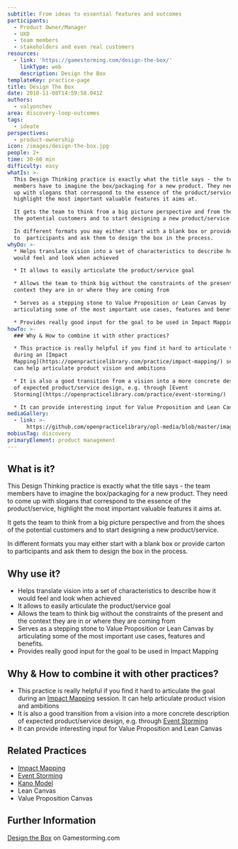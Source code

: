 ```yaml
---
subtitle: From ideas to essential features and outcomes
participants:
  - Product Owner/Manager
  - UXD
  - team members
  - stakeholders and even real customers
resources:
  - link: 'https://gamestorming.com/design-the-box/'
    linkType: web
    description: Design the Box
templateKey: practice-page
title: Design The Box
date: 2018-11-08T14:59:58.041Z
authors:
  - valyonchev
area: discovery-loop-outcomes
tags:
  - ideate
perspectives:
  - product-ownership
icon: /images/design-the-box.jpg
people: 2+
time: 30-60 min
difficulty: easy
whatIs: >-
  This Design Thinking practice is exactly what the title says - the team
  members have to imagine the box/packaging for a new product. They need to come
  up with slogans that correspond to the essence of the product/service,
  highlight the most important valuable features it aims at.

  It gets the team to think from a big picture perspective and from the shoes of
  the potential customers and to start designing a new product/service.

  In different formats you may either start with a blank box or provide carton
  to  participants and ask them to design the box in the process.
whyDo: >-
  * Helps translate vision into a set of characteristics to describe how it
  would feel and look when achieved

  * It allows to easily articulate the product/service goal

  * Allows the team to think big without the constraints of the present and the
  context they are in or where they are coming from

  * Serves as a stepping stone to Value Proposition or Lean Canvas by
  articulating some of the most important use cases, features and benefits.

  * Provides really good input for the goal to be used in Impact Mapping
howTo: >-
  ### Why & How to combine it with other practices?

  * This practice is really helpful if you find it hard to articulate the goal
  during an [Impact
  Mapping](https://openpracticelibrary.com/practice/impact-mapping/) session. It
  can help articulate product vision and ambitions

  * It is also a good transition from a vision into a more concrete description
  of expected product/service design, e.g. through [Event
  Storming](https://openpracticelibrary.com/practice/event-storming/)

  * It can provide interesting input for Value Proposition and Lean Canvas
mediaGallery:
  - link: >-
      https://github.com/openpracticelibrary/opl-media/blob/master/images/design-the-box-300x195-1.jpg?raw=true
mobiusTag: discovery
primaryElement: product management
---
```

## What is it?

This Design Thinking practice is exactly what the title says - the team members have to imagine the box/packaging for a new product. They need to come up with slogans that correspond to the essence of the product/service, highlight the most important valuable features it aims at.

It gets the team to think from a big picture perspective and from the shoes of the potential customers and to start designing a new product/service.

In different formats you may either start with a blank box or provide carton to  participants and ask them to design the box in the process.

## Why use it?

* Helps translate vision into a set of characteristics to describe how it would feel and look when achieved
* It allows to easily articulate the product/service goal
* Allows the team to think big without the constraints of the present and the context they are in or where they are coming from
* Serves as a stepping stone to Value Proposition or Lean Canvas by articulating some of the most important use cases, features and benefits.
* Provides really good input for the goal to be used in Impact Mapping

## Why & How to combine it with other practices?

* This practice is really helpful if you find it hard to articulate the goal during an [Impact Mapping](https://openpracticelibrary.com/practice/impact-mapping/) session. It can help articulate product vision and ambitions
* It is also a good transition from a vision into a more concrete description of expected product/service design, e.g. through [Event Storming](https://openpracticelibrary.com/practice/event-storming/)
* It can provide interesting input for Value Proposition and Lean Canvas

## Related Practices

* [Impact Mapping](https://openpracticelibrary.com/practice/impact-mapping/)
* [Event Storming](https://openpracticelibrary.com/practice/event-storming/)
* [Kano Model ](https://openpracticelibrary.com/practice/kano-model/)
* Lean Canvas
* Value Proposition Canvas

## Further Information

[Design the Box](https://gamestorming.com/design-the-box/) on Gamestorming.com
